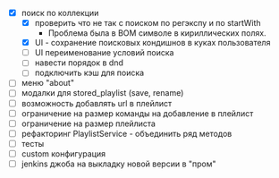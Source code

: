 - [x] поиск по коллекции
   - [x] проверить что не так с поиском по регэкспу и по startWith
        - Проблема была в BOM символе в кириллических полях.
   - [x] UI - сохранение поисковых кондишнов в куках пользователя
   - [ ] UI переименование условий поиска
   - [ ] навести порядок в dnd
   - [ ] подключить кэш для поиска
 - [ ] меню "about"
 - [ ] модалки для stored_playlist (save, rename)
 - [ ] возможность добавлять url в плейлист
 - [ ] ограничение на размер команды на добавление в плейлист
 - [ ] ограничение на размер плейлиста
 - [ ] рефакторинг PlaylistService - объединить ряд методов
 - [ ] тесты
 - [ ] custom конфигурация
 - [ ] jenkins джоба на выкладку новой версии в "пром"
